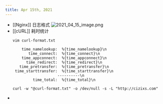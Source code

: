 ```yaml
---
title: Apr 15th, 2021
---
```


- [[Nginx]] 日志格式
  ![2021_04_15_image.png](https://cdn.logseq.com/%2F05d785aa-66bd-428c-b16a-3986a54f2e3d14e1fd0f-5c16-4e3d-a57b-363be1c37c402021_04_15_image.png?Expires=4772096520&Signature=Emr8BzqOd-PycoqaVB3xwTLIh2vixj~YIkQH-WWuT4mfqavhaKHJjfezCB2RUDqXZoQ0q2UQ27655CBfkDiOd69iWUUk7bufnXOsl~goJUULkNvvSwfGt6djIsflPd1iBTpq5x-1~1jmvTt8it9i6Dng4c6TTs-GW7WhIcaLOHlz~~GBZyKUJlsmBcAXMVuosBHLpEx31~bajsNITheKzcUHxTJQbyfDjzNmDcCoa6TPFIfYAkThIO9xoQIuC6zGwsqrkRUWdhua9tuoEZpO0ngZct2tTlKZkxWVPCB2iD82snQawK7X5Ep92g7--xahum3jmby~S76PSOpY2Enkvg__&Key-Pair-Id=APKAJE5CCD6X7MP6PTEA)
- [[cURL]] 耗时统计
  ```
  vim curl-format.txt
  
      time_namelookup:  %{time_namelookup}\n
         time_connect:  %{time_connect}\n
      time_appconnect:  %{time_appconnect}\n
        time_redirect:  %{time_redirect}\n
     time_pretransfer:  %{time_pretransfer}\n
   time_starttransfer:  %{time_starttransfer}\n
                      ----------\n
           time_total:  %{time_total}\n
  ```
  ```
  curl -w "@curl-format.txt" -o /dev/null -s -L "http://cizixs.com"
  ```
-